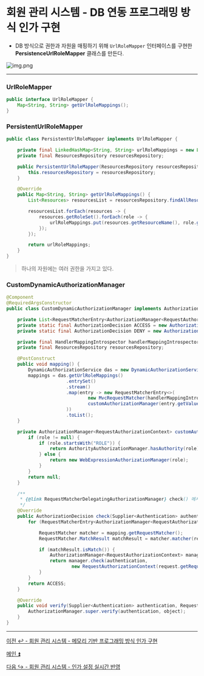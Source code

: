 # 회원 관리 시스템 - DB 연동 프로그래밍 방식 인가 구현

- DB 방식으로 권한과 자원을 매핑하기 위해 `UrlRoleMapper` 인터페이스를 구현한 **PersistenceUrlRoleMapper** 클래스를 만든다.

![img.png](img.png)

---

### UrlRoleMapper

```java
public interface UrlRoleMapper {
    Map<String, String> getUrlRoleMappings();
}
```

### PersistentUrlRoleMapper

```java
public class PersistentUrlRoleMapper implements UrlRoleMapper {

    private final LinkedHashMap<String, String> urlRoleMappings = new LinkedHashMap<>();
    private final ResourcesRepository resourcesRepository;

    public PersistentUrlRoleMapper(ResourcesRepository resourcesRepository) {
        this.resourcesRepository = resourcesRepository;
    }

    @Override
    public Map<String, String> getUrlRoleMappings() {
        List<Resources> resourcesList = resourcesRepository.findAllResources();

        resourcesList.forEach(resources -> {
            resources.getRoleSet().forEach(role -> {
                urlRoleMappings.put(resources.getResourceName(), role.getRoleName());
            });
        });

        return urlRoleMappings;
    }
}
```

> 하나의 자원에는 여러 권한을 가지고 있다. 

### CustomDynamicAuthorizationManager

```java
@Component
@RequiredArgsConstructor
public class CustomDynamicAuthorizationManager implements AuthorizationManager<RequestAuthorizationContext> {

    private List<RequestMatcherEntry<AuthorizationManager<RequestAuthorizationContext>>> mappings;
    private static final AuthorizationDecision ACCESS = new AuthorizationDecision(true);
    private static final AuthorizationDecision DENY = new AuthorizationDecision(false);

    private final HandlerMappingIntrospector handlerMappingIntrospector;
    private final ResourcesRepository resourcesRepository;

    @PostConstruct
    public void mapping() {
        DynamicAuthorizationService das = new DynamicAuthorizationService(new PersistentUrlRoleMapper(resourcesRepository));
        mappings = das.getUrlRoleMappings()
                      .entrySet()
                      .stream()
                      .map(entry -> new RequestMatcherEntry<>(
                              new MvcRequestMatcher(handlerMappingIntrospector, entry.getKey()),
                              customAuthorizationManager(entry.getValue())
                      ))
                      .toList();
    }

    private AuthorizationManager<RequestAuthorizationContext> customAuthorizationManager(String role) {
        if (role != null) {
            if (role.startsWith("ROLE")) {
                return AuthorityAuthorizationManager.hasAuthority(role);
            } else {
                return new WebExpressionAuthorizationManager(role);
            }
        }
        return null;
    }

    /**
     * {@link RequestMatcherDelegatingAuthorizationManager} check() 메서드 그대로
     */
    @Override
    public AuthorizationDecision check(Supplier<Authentication> authentication, RequestAuthorizationContext request) {
        for (RequestMatcherEntry<AuthorizationManager<RequestAuthorizationContext>> mapping : this.mappings) {

            RequestMatcher matcher = mapping.getRequestMatcher();
            RequestMatcher.MatchResult matchResult = matcher.matcher(request.getRequest());

            if (matchResult.isMatch()) {
                AuthorizationManager<RequestAuthorizationContext> manager = mapping.getEntry();
                return manager.check(authentication,
                        new RequestAuthorizationContext(request.getRequest(), matchResult.getVariables()));
            }
        }
        return ACCESS;
    }

    @Override
    public void verify(Supplier<Authentication> authentication, RequestAuthorizationContext object) {
        AuthorizationManager.super.verify(authentication, object);
    }
}
```

---

[이전 ↩️ - 회원 관리 시스템 - 메모리 기반 프로그래밍 방식 인가 구현](https://github.com/genesis12345678/TIL/blob/main/Spring/security/security/Projects/%ED%9A%8C%EC%9B%90_%EA%B4%80%EB%A6%AC_%EC%8B%9C%EC%8A%A4%ED%85%9C/%EB%A9%94%EB%AA%A8%EB%A6%AC%EA%B8%B0%EB%B0%98/Main.md)

[메인 ⏫](https://github.com/genesis12345678/TIL/blob/main/Spring/security/security/main.md)

[다음 ↪️ - 회원 관리 시스템 - 인가 설정 실시간 반영](https://github.com/genesis12345678/TIL/blob/main/Spring/security/security/Projects/%ED%9A%8C%EC%9B%90_%EA%B4%80%EB%A6%AC_%EC%8B%9C%EC%8A%A4%ED%85%9C/%EC%8B%A4%EC%8B%9C%EA%B0%84%EB%B0%98%EC%98%81/Main.md)